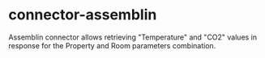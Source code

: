 # connector-assemblin
Assemblin connector allows retrieving "Temperature" and "CO2" values in response for the Property and Room parameters combination.
